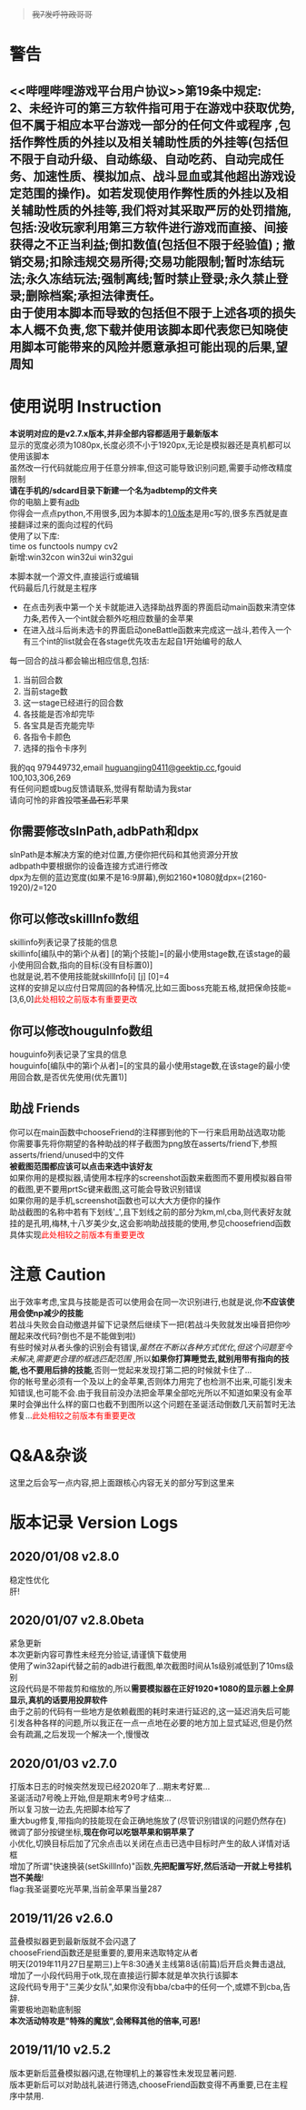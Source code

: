 > <del>我7发呼符政哥哥</del>
# 警告
<<哔哩哔哩游戏平台用户协议>>第19条中规定:  
2、未经许可的第三方软件指可用于在游戏中获取优势,但不属于相应本平台游戏一部分的任何文件或程序 ,包括作弊性质的外挂以及相关辅助性质的外挂等(包括但不限于自动升级、自动练级、自动吃药、自动完成任务、加速性质、模拟加点、战斗显血或其他超出游戏设定范围的操作)。如若发现使用作弊性质的外挂以及相关辅助性质的外挂等,我们将对其采取严厉的处罚措施,包括:没收玩家利用第三方软件进行游戏而直接、间接获得之不正当利益;倒扣数值(包括但不限于经验值) ; 撤销交易;扣除违规交易所得;交易功能限制;暂时冻结玩法;永久冻结玩法;强制离线;暂时禁止登录;永久禁止登录;删除档案;承担法律责任。  
由于使用本脚本而导致的包括但不限于上述各项的损失本人概不负责,您下载并使用该脚本即代表您已知晓使用脚本可能带来的风险并愿意承担可能出现的后果,望周知  
---
# 使用说明 Instruction
**本说明对应的是v2.7.x版本,并非全部内容都适用于最新版本**  
显示的宽度必须为1080px,长度必须不小于1920px,无论是模拟器还是真机都可以使用该脚本  
虽然改一行代码就能应用于任意分辨率,但这可能导致识别问题,需要手动修改精度限制  
**请在手机的/sdcard目录下新建一个名为adbtemp的文件夹**  
你的电脑上要有[adb](https://developer.android.google.cn/studio/command-line/adb)  
你得会一点点python,不用很多,因为本脚本的[1.0版本](https://www.bilibili.com/video/av34399081)是用c写的,很多东西就是直接翻译过来的面向过程的代码  
使用了以下库:  
time os functools numpy cv2  
新增:win32con win32ui win32gui  

本脚本就一个源文件,直接运行或编辑  
代码最后几行就是主程序  
+ 在点击列表中第一个关卡就能进入选择助战界面的界面启动main函数来清空体力条,若传入一个int就会额外吃相应数量的金苹果  
+ 在进入战斗后尚未选卡的界面启动oneBattle函数来完成这一战斗,若传入一个有三个int的list就会在各stage优先攻击左起自1开始编号的敌人  

每一回合的战斗都会输出相应信息,包括:  
1. 当前回合数  
2. 当前stage数  
3. 这一stage已经进行的回合数  
4. 各技能是否冷却完毕  
5. 各宝具是否充能完毕  
6. 各指令卡颜色  
7. 选择的指令卡序列  

我的qq 979449732,email huguangjing0411@geektip.cc,fgouid 100,103,306,269  
有任何问题或bug反馈请联系,觉得有帮助请为我star  
请向可怜的非酋投喂<del>圣晶石</del>彩苹果  
## 你需要修改slnPath,adbPath和dpx  
slnPath是本解决方案的绝对位置,方便你把代码和其他资源分开放  
adbpath中要根据你的设备连接方式进行修改  
dpx为左侧的蓝边宽度(如果不是16:9屏幕),例如2160*1080就dpx=(2160-1920)/2=120  
## 你可以修改skillInfo数组
skillinfo列表记录了技能的信息  
skillinfo[编队中的第i个从者] [的第j个技能]=[的最小使用stage数,在该stage的最小使用回合数,指向的目标(没有目标置0)]  
也就是说,若不使用技能就skillInfo[i] [j] [0]=4  
这样的安排足以应付日常周回的各种情况,比如三面boss充能五格,就把保命技能=[3,6,0]<font color="red">此处相较之前版本有重要更改</font>  
## 你可以修改houguInfo数组
houguinfo列表记录了宝具的信息  
houguinfo[编队中的第i个从者]=[的宝具的最小使用stage数,在该stage的最小使用回合数,是否优先使用(优先置1)]  
## 助战 Friends
你可以在main函数中chooseFriend的注释挪到他的下一行来启用助战选取功能  
你需要事先将你期望的各种助战的样子截图为png放在asserts/friend下,参照asserts/friend/unused中的文件  
**被截图范围都应该可以点击来选中该好友**  
如果你用的是模拟器,请使用本程序的screenshot函数来截图而不要用模拟器自带的截图,更不要用prtSc键来截图,这可能会导致识别错误  
如果你用的是手机,screenshot函数也可以大大方便你的操作  
助战截图的名称中若有下划线'_',且下划线之前的部分为km,ml,cba,则代表好友就挂的是孔明,梅林,十八岁美少女,这会影响助战技能的使用,参见choosefriend函数具体实现<font color="red">此处相较之前版本有重要更改</font>  
# 注意 Caution
出于效率考虑,宝具与技能是否可以使用会在同一次识别进行,也就是说,你**不应该使用会使np减少的技能**  
若战斗失败会自动撤退并留下记录然后继续下一把(若战斗失败就发出噪音把你吵醒起来改代码?倒也不是不能做到啦)  
有些时候对从者头像的识别会有错误,*虽然在不断以各种方式优化,但这个问题至今未解决,需要更合理的框选匹配范围* ,所以**如果你打算睡觉去,就别用带有指向的技能,也不要用后排的技能**,否则一觉起来发现打第二把的时候就卡住了...  
你的帐号里必须有一个及以上的金苹果,否则体力用完了也检测不出来,可能引发未知错误,也可能不会.由于我目前没办法把金苹果全部吃光所以不知道如果没有金苹果时会弹出什么样的窗口也截不到图所以这个问题在圣诞活动倒数几天前暂时无法修复...<font color="red">此处相较之前版本有重要更改</font>  
# Q&A&杂谈  
这里之后会写一点内容,把上面跟核心内容无关的部分写到这里来  
# 版本记录 Version Logs
## 2020/01/08 v2.8.0
稳定性优化  
肝!
## 2020/01/07 v2.8.0beta  
紧急更新  
本次更新内容可靠性未经充分验证,请谨慎下载使用  
使用了win32api代替之前的adb进行截图,单次截图时间从1s级别减低到了10ms级别  
这段代码是不带裁剪和缩放的,所以**需要模拟器在正好1920*1080的显示器上全屏显示,真机的话要用投屏软件**  
由于之前的代码有一些地方是依赖截图的耗时来进行延迟的,这一延迟消失后可能引发各种各样的问题,所以我正在一点一点地在必要的地方加上显式延迟,但是仍然会有疏漏,之后发现一个解决一个,慢慢改  
## 2020/01/03 v2.7.0
打版本日志的时候突然发现已经2020年了...期末考好累...  
圣诞活动7号晚上开始,但是期末考9号才结束...  
所以复习放一边去,先把脚本给写了  
重大bug修复,带指向的技能现在会正确地施放了(尽管识别错误的问题仍然存在)  
微调了部分按键坐标,**现在你可以吃银苹果和铜苹果了**  
小优化,切换目标后加了冗余点击以关闭在点击已选中目标时产生的敌人详情对话框  
增加了所谓"快速换装(setSkillInfo)"函数,**先把配置写好,然后活动一开就上号挂机岂不美哉**!  
flag:我圣诞要吃光苹果,当前金苹果当量287  
## 2019/11/26 v2.6.0
蓝叠模拟器更到最新版就不会闪退了  
chooseFriend函数还是挺重要的,要用来选取特定从者  
明天(2019年11月27日星期三)上午8:30通关主线第8话(前篇)后开启炎舞击退战,
增加了一小段代码用于otk,现在直接运行脚本就是单次执行该脚本  
这段代码专用于"三美少女队",如果你没有bba/cba中的任何一个,或嫖不到cba,告辞.  
需要极地迦勒底制服  
**本次活动特攻是"特殊的魔放",会稀释其他的倍率,可恶!**  
## 2019/11/10 v2.5.2
版本更新后蓝叠模拟器闪退,在物理机上的兼容性未发现显著问题.  
版本更新后可以对助战礼装进行筛选,chooseFriend函数变得不再重要,已在主程序中禁用.